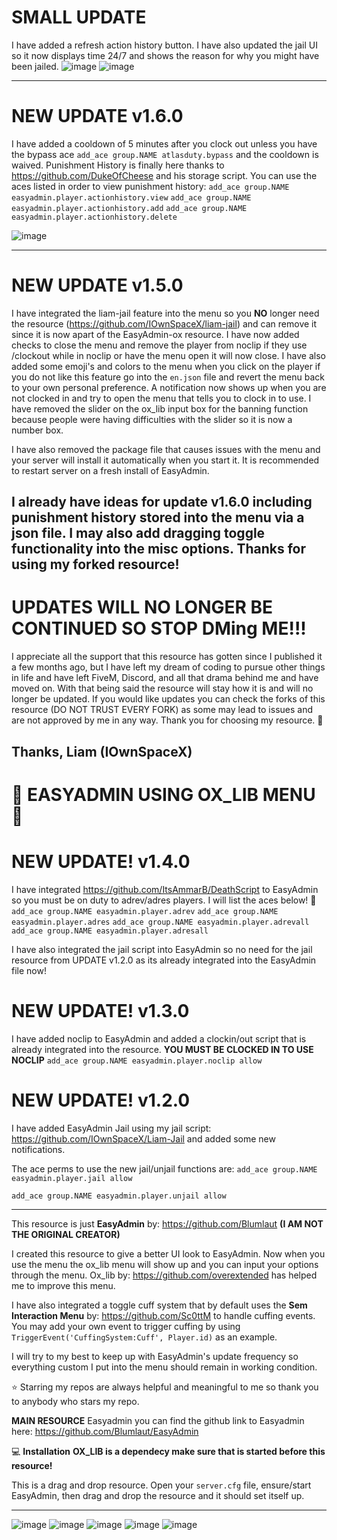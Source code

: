 # SMALL UPDATE
I have added a refresh action history button. I have also updated the jail UI so it now displays time 24/7 and shows the reason for why you might have been jailed.
![image](https://github.com/user-attachments/assets/20eba58a-579e-4cf8-a03a-838f2e029a07)
![image](https://github.com/user-attachments/assets/a113532c-fa31-4c1b-8c76-3312495c32bb)


-------------------------------------------------------------------------------------------------------------------

# NEW UPDATE v1.6.0
I have added a cooldown of 5 minutes after you clock out unless you have the bypass ace ```add_ace group.NAME atlasduty.bypass``` and the cooldown is waived. Punishment History is finally here thanks to https://github.com/DukeOfCheese and his storage script. You can use the aces listed in order to view punishment history:
`add_ace group.NAME easyadmin.player.actionhistory.view`
`add_ace group.NAME easyadmin.player.actionhistory.add`
`add_ace group.NAME easyadmin.player.actionhistory.delete`

![image](https://github.com/user-attachments/assets/1926aa63-e096-4c09-bc23-3a3600dbb681)

-------------------------------------------------------------------------------------------------------------------

# NEW UPDATE v1.5.0
I have integrated the liam-jail feature into the menu so you **NO** longer need the resource (https://github.com/IOwnSpaceX/liam-jail) and can remove it since it is now apart of the EasyAdmin-ox resource.
I have now added checks to close the menu and remove the player from noclip if they use /clockout while in noclip or have the menu open it will now close. I have also added some emoji's and colors to the menu when you click on the player if you do not like this feature go into the ```en.json``` file and revert the menu back to your own personal preference. A notification now shows up when you are not clocked in and try to open the menu that tells you to clock in to use. I have removed the slider on the ox_lib input box for the banning function because people were having difficulties with the slider so it is now a number box.

I have also removed the package file that causes issues with the menu and your server will install it automatically when you start it. It is recommended to restart server on a fresh install of EasyAdmin.

I already have ideas for update v1.6.0 including punishment history stored into the menu via a json file. I may also add dragging toggle functionality into the misc options. Thanks for using my forked resource!
-------------------------------------------------------------------------------------------------------------------

# UPDATES WILL NO LONGER BE CONTINUED SO STOP DMing ME!!!
I appreciate all the support that this resource has gotten since I published it a few months ago, but I have left my dream of coding to pursue other things in life and have left FiveM, Discord, and all that drama behind me and have moved on. With that being said the resource will stay how it is and will no longer be updated. If you would like updates you can check the forks of this resource (DO NOT TRUST EVERY FORK) as some may lead to issues and are not approved by me in any way. Thank you for choosing my resource. 🙏

Thanks, Liam (IOwnSpaceX)
-------------------------------------------------------------------------------------------------------------------

# 🔨 EASYADMIN USING OX_LIB MENU 🔨

# NEW UPDATE! v1.4.0
I have integrated https://github.com/ItsAmmarB/DeathScript to EasyAdmin so you must be on duty to adrev/adres players. I will list the aces below! 💖
`add_ace group.NAME easyadmin.player.adrev`
`add_ace group.NAME easyadmin.player.adres`
`add_ace group.NAME easyadmin.player.adrevall`
`add_ace group.NAME easyadmin.player.adresall`

I have also integrated the jail script into EasyAdmin so no need for the jail resource from UPDATE v1.2.0 as its already integrated into the EasyAdmin file now!

# NEW UPDATE! v1.3.0
I have added noclip to EasyAdmin and added a clockin/out script that is already integrated into the resource. **YOU MUST BE CLOCKED IN TO USE NOCLIP**
`add_ace group.NAME easyadmin.player.noclip allow`

# NEW UPDATE! v1.2.0
I have added EasyAdmin Jail using my jail script: https://github.com/IOwnSpaceX/Liam-Jail and added some new notifications.

The ace perms to use the new jail/unjail functions are:
`add_ace group.NAME easyadmin.player.jail allow`

`add_ace group.NAME easyadmin.player.unjail allow`

-------------------------------------------------------------------------------------------------------------------

This resource is just **__EasyAdmin__** by: https://github.com/Blumlaut **(I AM __NOT__ THE ORIGINAL CREATOR)**

I created this resource to give a better UI look to EasyAdmin. Now when you use the menu the ox_lib menu will show up and you can input your options through the menu. Ox_lib by: https://github.com/overextended has helped me to improve this menu.

I have also integrated a toggle cuff system that by default uses the **Sem Interaction Menu** by: https://github.com/Sc0ttM to handle cuffing events. You may add your own event to trigger cuffing by using `TriggerEvent('CuffingSystem:Cuff', Player.id)` as an example.

I will try to my best to keep up with EasyAdmin's update frequency so everything custom I put into the menu should remain in working condition.

⭐ Starring my repos are always helpful and meaningful to me so thank you to anybody who stars my repo.

**MAIN RESOURCE**
Easyadmin you can find the github link to Easyadmin here: https://github.com/Blumlaut/EasyAdmin


💻 **Installation**
**OX_LIB is a dependecy make sure that is started before this resource!**

This is a drag and drop resource. Open your `server.cfg` file, ensure/start EasyAdmin, then drag and drop the resource and it should set itself up.

-------------------------------------------------------------------------------------------------

![image](https://github.com/user-attachments/assets/df4cf28b-1893-45ec-aa5b-be286b5a9008)
![image](https://github.com/user-attachments/assets/c11c4566-c22d-4e55-a485-9995046f88c1)
![image](https://github.com/user-attachments/assets/9906da84-2af1-44a9-8435-cf39fc1efe5c)
![image](https://github.com/user-attachments/assets/0dbe395b-e760-44ad-b2fe-bf0661b294e2)
![image](https://github.com/user-attachments/assets/7e1104ea-ff54-4856-ba6c-90ed250f20d9)
